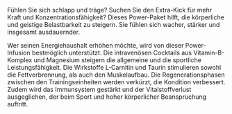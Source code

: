 Fühlen Sie sich schlapp und träge? Suchen Sie den Extra-Kick für mehr Kraft und Konzentrationsfähigkeit? Dieses Power-Paket hilft, die körperliche und geistige Belastbarkeit zu steigern. Sie fühlen sich wacher, stärker und insgesamt ausdauernder.

Wer seinen Energiehaushalt erhöhen möchte, wird von dieser Power-Infusion bestmöglich unterstützt. Die intravenösen Cocktails aus Vitamin-B-Komplex und Magnesium steigern die allgemeine und die sportliche Leistungsfähigkeit. Die Wirkstoffe L-Carnitin und Taurin stimulieren sowohl die Fettverbrennung, als auch den Muskelaufbau. Die Regenerationsphasen zwischen den Trainingseinheiten werden verkürzt, die Kondition verbessert. Zudem wird das Immunsystem gestärkt und der Vitalstoffverlust ausgeglichen, der beim Sport und hoher körperlicher Beanspruchung auftritt.
